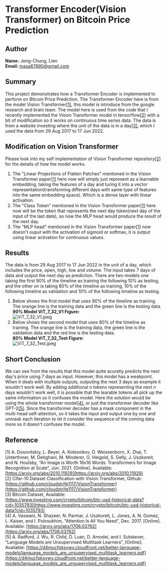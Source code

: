 # Transformer Encoder(Vision Transformer) on Bitcoin Price Prediction
## Author
**Name:** Jeng-Chung, Lien<br/>
**Email:** masa67890@gmail.com
## Summary
This project demonstrates how a Transformer Encoder is implemented to perform on Bitcoin Price Prediction. The Transformer Encoder here is from the model Vision Transformer[[1]](#reference_anchor1), this model is introduce from the google research and brain team. The model here is used from the code that I recently implemented the Vision Transformer model in tensorflow[[2]](#reference_anchor2) with a bit of modification so it works on continuous time series data. The data is from a website investing where the unit of the data is in a day[[3]](#reference_anchor3), which I used the data from 29 Aug 2017 to 17 Jun 2022.
## Modification on Vision Transformer
Please look into my self implementation of Vision Transformer repository[[2]](#reference_anchor2) for the details of how the model works.
1. The "Linear Projections of Flatten Patches" mentioned in the Vision Transformer paper[[1]](#reference_anchor1) here now will simply just represent as a learnable embedding, taking the features of a day and turing it into a vector representation(transforming different days with same type of features into the same embedding space). Which is a dense layer with linear activation.
2. The "Class Token" mentioned in the Vision Transformer paper[[1]](#reference_anchor1) here now will be the token that represents the next day token(next day of the input of the last date), so now the MLP head would produce the result of the next day.
3. The "MLP head" mentioned in the Vision Transformer paper[[1]](#reference_anchor1) now doesn't ouput with the activation of sigmoid or softmax, it is output using linear activation for continuous values.
## Results
The data is from 29 Aug 2017 to 17 Jun 2022 in the unit of a day, which includes the price, open, high, low and volume. The input takes 7 days of data and output the next day as prediction. There are two models one taking the first 90% of the timeline as training the following 10% as testing, and the other on is taking 80% of the timeline as training, 10% of the following timeline as validation and 10% of the following timeline as testing.<br/>
1. Below shows the first model that uses 90% of the timeline as training. The orange line is the training data and the green line is the testing data.
  <br/>**90% Model ViT_7_32_V1 Figure:**<br/>
  ![ViT_7_32_V1.jpeg](Figures/ViT_7_32_V1.jpeg)
2. Below shows the second model that uses 80% of the timeline as training. The orange line is the training data, the green line is the validation data and the red line is the testing data.
  <br/>**80% Model ViT_7_32_Test Figure:**<br/>
  ![ViT_7_32_Test.jpeg](Figures/ViT_7_32_Test.jpeg)
## Short Conclusion
We can see from the results that this model quite acuratly predicts the next day's price using 7 days as input. However, this model has a weakpoint. When it deals with multiple outputs, outputing the next 3 days as example it wouldn't work well. By adding additional n tokens representing the next n days wouldn't work well, it is possible that the learable tokens all pick up the same information so it confuses the model. Here the solution would be using the whole transformer model[[4]](#reference_anchor4), or just the transformer decoder like GPT-2[[5]](#reference_anchor5). Since the transformer decoder has a mask component in the multi-head self-attention, so it takes the input and output one by one and unmask each iteration to let it consider the sequence of the coming data more so it doesn't confuses the model.
## Reference
<a name="reference_anchor1"></a>[1] A. Dosovitskiy, L. Beyer, A. Kolesnikov, D. Weissenborn, X. Zhai, T. Unterthiner, M. Dehghani, M. Minderer, G. Heigold, S. Gelly, J. Uszkoreit, and N. Houlsby, “An Image is Worth 16x16 Words: Transformers for Image Recognition at Scale”, Jun. 2021. [Online]. Available: [https://arxiv.org/abs/2010.11929](https://arxiv.org/abs/2010.11929) <br/>
<a name="reference_anchor2"></a>[2] Cifar-10 Dataset Classification with Vision Transformer, Github: [https://github.com/cloudstrife1117/VisionTransformer](https://github.com/cloudstrife1117/VisionTransformer) <br/>
<a name="reference_anchor3"></a>[3] Bitcoin Dataset, Available: [https://www.investing.com/crypto/bitcoin/btc-usd-historical-data?cid=1035793](https://www.investing.com/crypto/bitcoin/btc-usd-historical-data?cid=1035793) <br/>
<a name="reference_anchor4"></a>[4] A. Vaswani, N. Shazeer, N. Parmar, J. Uszkoreit, L. Jones, A. N. Gomez, L. Kaiser, and I. Polosukhim, "Attention Is All You Need", Dec. 2017. [Online]. Available: [https://arxiv.org/abs/1706.03762](https://arxiv.org/abs/1706.03762) <br/>
<a name="reference_anchor5"></a>[5] A. Radford, J. Wu, R. Child, D. Luan, D. Amodei, and I. Sutskever, “Language Models are Unsupervised Multitask Learners”, [Online]. Available: [https://d4mucfpksywv.cloudfront.net/better-language-models/language_models_are_unsupervised_multitask_learners.pdf](https://d4mucfpksywv.cloudfront.net/better-language-models/language_models_are_unsupervised_multitask_learners.pdf)
